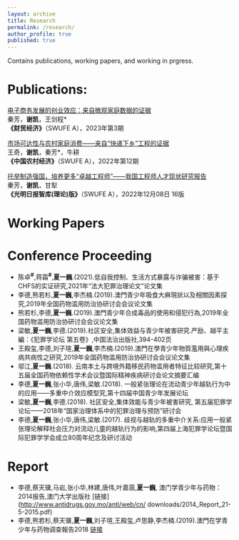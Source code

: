 ```yaml
---
layout: archive
title: Research
permalink: /research/
author_profile: true
published: true
---
```


Contains publications, working papers, and working in prgress.

Publications: 
======
[电子商务发展的创业效应：来自微观家庭数据的证据](http://cmjj.ajcass.org/Magazine/Show?ID=939)<br>
秦芳，**谢凯**，王剑程*<br>
**《财贸经济》**（SWUFE A），2023年第3期

[市场可达性与农村家庭消费——来自“快递下乡”工程的证据](http://crecrs-zgncjj.ajcass.org/Magazine/Show/84492)<br>
王奇，**谢凯**，秦芳*，牛耕<br>
**《中国农村经济》**（SWUFE A），2022年第12期

[托举制造强国，培养更多“卓越工程师”——我国工程师人才现状研究报告](https://epaper.gmw.cn/gmrb/html/2022-12/08/nw.D110000gmrb_20221208_1-16.htm)<br>
秦芳，**谢凯**，甘犁<br>
**《光明日报智库(理论)版》**（SWUFE A），2022年12月08日 16版

Working Papers
======





Conference Proceeding
======
* 陈卓<sup>**#**</sup>,蒋霜<sup>**#**</sup>,**夏一巍**.(2021).低自我控制、生活方式暴露与诈骗被害：基于CHFS的实证研究,2021年“法大犯罪治理论文”论文集
* 李德,熊若杉,**夏一巍**,李杰楠.(2019).澳門青少年吸食大麻現狀以及相關因素探究,2019年全国药物滥用防治协研讨会会议论文集
* 熊若杉,李德,**夏一巍**.(2019).澳門青少年合成毒品的使用和侵犯行為,2019年全国药物滥用防治协研讨会会议论文集
* 梁敏,**夏一巍**,李德.(2019).社区安全,集体效益与青少年被害研究.严励、越平主編：《犯罪学论坛 第五卷》,中国法治出版社,394-402页
* 王殿玺,李德,刘子瑄,**夏一巍**,李杰楠.(2019).澳門在學青少年物質濫用與心理疾病共病性之研究,2019年全国药物滥用防治协研讨会会议论文集
* 邬江,**夏一巍**.(2018). 云南本土与跨境外籍移民药物滥用者特征比较研究,第十五届全国药物依赖性学术会议暨国际精神疾病研讨会论文摘要汇编
* 李德,**夏一巍**,张小华,唐伟,梁敏.(2018). 一般紧张理论在流动青少年越轨行为中的应用——多重中介效应模型究,第十四届中国青少年发展论坛
* 梁敏,**夏一巍**,李德.(2018). 社区安全,集体效能与青少年被害研究,	第五届犯罪学论坛——2018年“国家治理体系中的犯罪治理与预防”研讨会
* 李德,**夏一巍**,张小华,唐伟,梁敏.(2017). 歧视与越轨的多重中介关系:应用一般紧张理论解释社会压力对流动儿童的越轨行为的影响,第四届上海犯罪学论坛暨国际犯罪学学会成立80周年纪念及研讨活动


Report
======
* 李德,蔡天骥,马岩,张小华,林建,唐伟,叶嘉茵,**夏一巍**, 澳门学青少年与药物：2014报告,澳门大学出版社 [链接](http://www.antidrugs.gov.mo/anti/web/cn/ downloads/2014_Report_21-5-2015.pdf)
* 李德,熊若杉,蔡天骥,**夏一巍**,刘子瑄,王殿玺,卢思静,李杰楠.(2019).澳門在学青少年与药物调查報告2018 [链接](http://www.antidrugs.gov.mo/anti/web/cn/downloads/Report_2018_190822-001.pdf)
